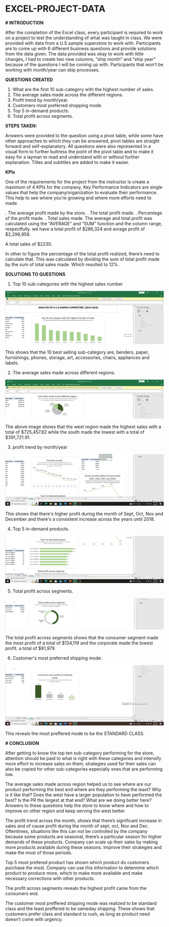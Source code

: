 # EXCEL-PROJECT-DATA
**# INTRODUCTION**

After the completion of the Excel class, every participant is required to work on a project to test the understanding of what was taught in class. We were provided with data from a U.S sample superstore to work with. Participants are to come up with 6 different business questions and provide solutions from the data given. 
The data provided was okay to work with little changes, I had to create two new columns, “ship month” and “ship year” because of the questions I will be coming up with. Participants that won’t be working with month/year can skip processes. 


**QUESTIONS CREATED**

1.	What are the first 10 sub-category with the highest number of sales.
2.	The average sales made across the different regions.
3.	Profit trend by month/year.
4.	Customers most preferred shopping mode.
5.	Top 5 in-demand products.
6.	Total profit across segments.

**STEPS TAKEN:**

Answers were provided to the question using a pivot table, while some have other approaches to which they can be answered, pivot tables are straight forward and self-explanatory. All questions were also represented in a visual form to further buttress the point of the pivot table and to make it easy for a layman to read and understand with or without further explanation. Titles and subtitles are added to make it easier.

**KPIs**

One of the requirements for the project from the instructor is create a maximum of 4 KPIs for the company, Key Performance Indicators are single values that help the company/organization to evaluate their performance. This help to see where you’re growing and where more efforts need to made.

. The average profit made by the store.
. The total profit made.
. Percentage of the profit made.
. Total sales made.
The average and total profit was calculated using the “AVERAGE” and “SUM” function and the column range, respectfully. we have a total profit of $286,324 and avrage profit of $2,296,958.

A total sales of $2230.

In other to figure the percentage of the total profit realized, there’s need to calculate that. This was calculated by dividing the sum of total profit made by the sum of total sales made. Which resulted to 12%.

**SOLUTIONS TO QUESTIONS**

1. Top 10 sub-categories with the highest sales number

![](no_1.png)


This shows that the 10 best selling sub-category are, benders, paper, furnishings, phones, storage, art, accessories, chairs, appliances and labels.


2. The average sales made across different regions.

![](page_2.png)

The above image shows that the west region made the highest sales with a total of $725,457.82 while the south made the lowest with a total of $391,721.91.

3. profit trend by month/year

![](page_3.png)

This shows that there's higher profit during the month of Sept, Oct, Nov and December and there's a consistent increase across the years until 2018.

4. Top 5 in-demand products.

![](page_4.png)

5. Total profit across segments.


![](page_5.png)

The total profit across segments shows that the consumer segment made the most profit of a total of $134,119 and the corporate made the lowest profit. a total of $91,979

6. Customer's most preferred shipping mode.

![](page_6.png)

This reveals the most preffered mode to be the STANDARD CLASS.


**# CONCLUSION**

After getting to know the top ten sub-category performing for the store, attention should be paid to what is right with these categories and intensify more effort to increase sales on them, strategies used for their sales can also be copied for other sub-categories especially ones that are performing low.

The average sales made across region helped us to see where are our product performing the best and where are they performing the least? Why is it like that? Does the west have a larger population to have performed the best? Is the PR the largest at that end? What are we doing better here? Answers to these questions help the store to know where and how to improve on other region and keep serving the west better.

The profit trend across the month, shows that there’s significant increase in sales and of cause profit during the month of sept, oct, Nov and Dec. Oftentimes, situations like this can not be controlled by the company because some products are seasonal, there’s a particular season for higher demands of these products. Company can scale up their sales by making more products available during these seasons. Improve their strategies and make the most of those periods.

Top 5 most prefered product has shown which product do customers purchase the most. Company can use this information to determine which product to produce more, which to make more available and make necessary corrections with other products.

The profit across segments reveals the highest profit came from the consumers end.

The customer most preffered shipping mode was realized to be standard class and the least preffered to be sameday shipping. These shows that customers prefer class and standard to rush, as long as product need doesn’t come with urgency. 













































   








